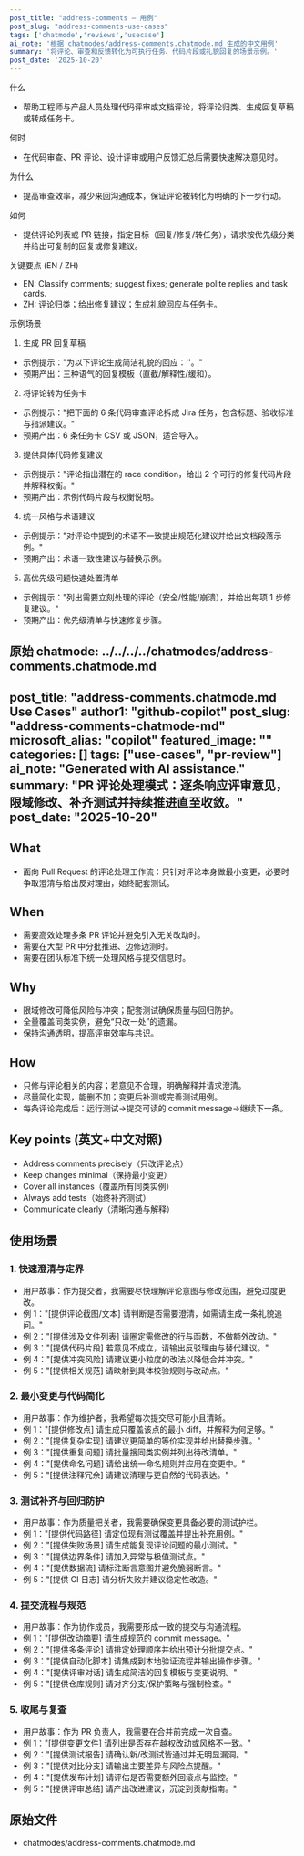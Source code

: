 ```yaml
---
post_title: "address-comments — 用例"
post_slug: "address-comments-use-cases"
tags: ['chatmode','reviews','usecase']
ai_note: '根据 chatmodes/address-comments.chatmode.md 生成的中文用例'
summary: '将评论、审查和反馈转化为可执行任务、代码片段或礼貌回复的场景示例。'
post_date: '2025-10-20'
---
```


<!-- markdownlint-disable MD041 -->

什么

- 帮助工程师与产品人员处理代码评审或文档评论，将评论归类、生成回复草稿或转成任务卡。 

何时

- 在代码审查、PR 评论、设计评审或用户反馈汇总后需要快速解决意见时。

为什么

- 提高审查效率，减少来回沟通成本，保证评论被转化为明确的下一步行动。

如何

- 提供评论列表或 PR 链接，指定目标（回复/修复/转任务），请求按优先级分类并给出可复制的回复或修复建议。

关键要点 (EN / ZH)

- EN: Classify comments; suggest fixes; generate polite replies and task cards.
- ZH: 评论归类；给出修复建议；生成礼貌回应与任务卡。

示例场景

1) 生成 PR 回复草稿
- 示例提示："为以下评论生成简洁礼貌的回应：'<comment>'。"
- 预期产出：三种语气的回复模板（直截/解释性/缓和）。

2) 将评论转为任务卡
- 示例提示："把下面的 6 条代码审查评论拆成 Jira 任务，包含标题、验收标准与指派建议。"
- 预期产出：6 条任务卡 CSV 或 JSON，适合导入。

3) 提供具体代码修复建议
- 示例提示："评论指出潜在的 race condition，给出 2 个可行的修复代码片段并解释权衡。"
- 预期产出：示例代码片段与权衡说明。

4) 统一风格与术语建议
- 示例提示："对评论中提到的术语不一致提出规范化建议并给出文档段落示例。"
- 预期产出：术语一致性建议与替换示例。

5) 高优先级问题快速处置清单
- 示例提示："列出需要立刻处理的评论（安全/性能/崩溃），并给出每项 1 步修复建议。"
- 预期产出：优先级清单与快速修复步骤。

原始 chatmode: ../../../../chatmodes/address-comments.chatmode.md
---
post_title: "address-comments.chatmode.md Use Cases"
author1: "github-copilot"
post_slug: "address-comments-chatmode-md"
microsoft_alias: "copilot"
featured_image: ""
categories: []
tags: ["use-cases", "pr-review"]
ai_note: "Generated with AI assistance."
summary: "PR 评论处理模式：逐条响应评审意见，限域修改、补齐测试并持续推进直至收敛。"
post_date: "2025-10-20"
---

<!-- markdownlint-disable MD041 -->

## What

- 面向 Pull Request 的评论处理工作流：只针对评论本身做最小变更，必要时争取澄清与给出反对理由，始终配套测试。

## When

- 需要高效处理多条 PR 评论并避免引入无关改动时。
- 需要在大型 PR 中分批推进、边修边测时。
- 需要在团队标准下统一处理风格与提交信息时。

## Why

- 限域修改可降低风险与冲突；配套测试确保质量与回归防护。
- 全量覆盖同类实例，避免“只改一处”的遗漏。
- 保持沟通透明，提高评审效率与共识。

## How

- 只修与评论相关的内容；若意见不合理，明确解释并请求澄清。
- 尽量简化实现，能删不加；变更后补测或完善测试用例。
- 每条评论完成后：运行测试→提交可读的 commit message→继续下一条。

## Key points (英文+中文对照)

- Address comments precisely（只改评论点）
- Keep changes minimal（保持最小变更）
- Cover all instances（覆盖所有同类实例）
- Always add tests（始终补齐测试）
- Communicate clearly（清晰沟通与解释）

## 使用场景

### 1. 快速澄清与定界

- 用户故事：作为提交者，我需要尽快理解评论意图与修改范围，避免过度更改。
- 例 1："[提供评论截图/文本] 请判断是否需要澄清，如需请生成一条礼貌追问。"
- 例 2："[提供涉及文件列表] 请圈定需修改的行与函数，不做额外改动。"
- 例 3："[提供代码片段] 若意见不成立，请输出反驳理由与替代建议。"
- 例 4："[提供冲突风险] 请建议更小粒度的改法以降低合并冲突。"
- 例 5："[提供相关规范] 请映射到具体校验规则与改动点。"

### 2. 最小变更与代码简化

- 用户故事：作为维护者，我希望每次提交尽可能小且清晰。
- 例 1："[提供修改点] 请生成只覆盖该点的最小 diff，并解释为何足够。"
- 例 2："[提供复杂实现] 请建议更简单的等价实现并给出替换步骤。"
- 例 3："[提供重复问题] 请批量搜同类实例并列出待改清单。"
- 例 4："[提供命名问题] 请给出统一命名规则并应用在变更中。"
- 例 5："[提供注释冗余] 请建议清理与更自然的代码表达。"

### 3. 测试补齐与回归防护

- 用户故事：作为质量把关者，我需要确保变更具备必要的测试护栏。
- 例 1："[提供代码路径] 请定位现有测试覆盖并提出补充用例。"
- 例 2："[提供失败场景] 请生成能复现评论问题的最小测试。"
- 例 3："[提供边界条件] 请加入异常与极值测试点。"
- 例 4："[提供数据流] 请标注断言意图并避免脆弱断言。"
- 例 5："[提供 CI 日志] 请分析失败并建议稳定性改造。"

### 4. 提交流程与规范

- 用户故事：作为协作成员，我需要形成一致的提交与沟通流程。
- 例 1："[提供改动摘要] 请生成规范的 commit message。"
- 例 2："[提供多条评论] 请排定处理顺序并给出预计分批提交点。"
- 例 3："[提供自动化脚本] 请集成到本地验证流程并输出操作步骤。"
- 例 4："[提供评审对话] 请生成简洁的回复模板与变更说明。"
- 例 5："[提供仓库规则] 请对齐分支/保护策略与强制检查。"

### 5. 收尾与复查

- 用户故事：作为 PR 负责人，我需要在合并前完成一次自查。
- 例 1："[提供变更文件] 请列出是否存在越权改动或风格不一致。"
- 例 2："[提供测试报告] 请确认新/改测试皆通过并无明显漏洞。"
- 例 3："[提供对比分支] 请输出主要差异与风险点提醒。"
- 例 4："[提供发布计划] 请评估是否需要额外回滚点与监控。"
- 例 5："[提供评审总结] 请产出改进建议，沉淀到贡献指南。"

## 原始文件

- chatmodes/address-comments.chatmode.md
